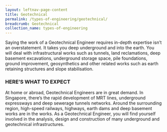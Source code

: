 ```yaml
---
layout: leftnav-page-content
title: Geotechnical
permalink: /types-of-engineering/geotechnical/
breadcrumb: Geotechnical
collection_name: types-of-engineering
---
```


Saying the work of a Geotechnical Engineer requires in-depth expertise isn’t an overstatement. It takes you deep underground and into the earth. You will deal with infrastructural works such as tunnels, land reclamations, deep basement excavations, underground storage space, pile foundations, ground improvement, geosynthetics and other related works such as earth retaining structures and slope stabilisation.

### HERE’S WHAT TO EXPECT

At home or abroad, Geotechnical Engineers are in great demand. In Singapore, there’s the rapid development of MRT lines, underground expressways and deep sewerage tunnels networks. Around the surrounding region, high-speed railways, highways, earth dams and deep basement works are in the works. As a Geotechnical Engineer, you will find yourself involved in the analysis, design and construction of many underground and geotechnical infrastructures.
